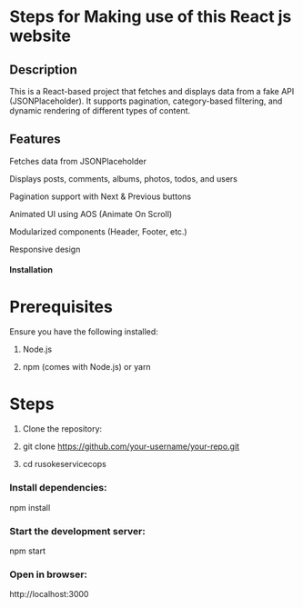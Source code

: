 # Steps for Making use of this React js website

## Description

This is a React-based project that fetches and displays data from a fake API (JSONPlaceholder). It supports pagination, category-based filtering, and dynamic rendering of different types of content.

## Features

Fetches data from JSONPlaceholder

Displays posts, comments, albums, photos, todos, and users

Pagination support with Next & Previous buttons

Animated UI using AOS (Animate On Scroll)

Modularized components (Header, Footer, etc.)

Responsive design

#### Installation

# Prerequisites

Ensure you have the following installed:

1. Node.js

2. npm (comes with Node.js) or yarn

# Steps

1. Clone the repository:

2. git clone https://github.com/your-username/your-repo.git

3. cd rusokeservicecops

### Install dependencies:

npm install

### Start the development server:

npm start

### Open in browser:
http://localhost:3000
